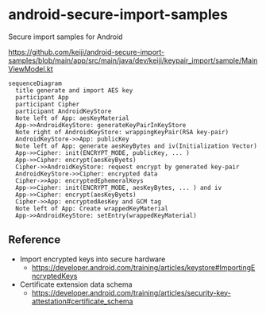 # android-secure-import-samples
Secure import samples for Android

https://github.com/keiji/android-secure-import-samples/blob/main/app/src/main/java/dev/keiji/keypair_import/sample/MainViewModel.kt

```mermaid
sequenceDiagram
  title generate and import AES key
  participant App
  participant Cipher
  participant AndroidKeyStore
  Note left of App: aesKeyMaterial
  App->>AndroidKeyStore: generateKeyPairInKeyStore
  Note right of AndroidKeyStore: wrappingKeyPair(RSA key-pair)
  AndroidKeyStore->>App: publicKey
  Note left of App: generate aesKeyBytes and iv(Initialization Vector)
  App->>Cipher: init(ENCRYPT_MODE, publicKey, ... )
  App->>Cipher: encrypt(aesKeyByets)
  Cipher->>AndroidKeyStore: request encrypt by generated key-pair
  AndroidKeyStore->>Cipher: encrypted data
  Cipher->>App: encryptedEphemeralKeys
  App->>Cipher: init(ENCRYPT_MODE, aesKeyBytes, ... ) and iv
  App->>Cipher: encrypt(aesKeyByets)
  Cipher->>App: encryptedAesKey and GCM tag
  Note left of App: Create wrappedKeyMaterial
  App->>AndroidKeyStore: setEntry(wrappedKeyMaterial)

```

## Reference
* Import encrypted keys into secure hardware
  * https://developer.android.com/training/articles/keystore#ImportingEncryptedKeys
* Certificate extension data schema 
  * https://developer.android.com/training/articles/security-key-attestation#certificate_schema
